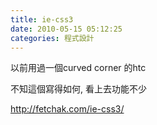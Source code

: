 ```yaml
---
title: ie-css3
date: 2010-05-15 05:12:25
categories: 程式設計
---
```


  
以前用過一個curved corner 的htc  
  
不知這個寫得如何, 看上去功能不少  
  
http://fetchak.com/ie-css3/  